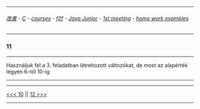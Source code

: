 
---

###### [改善](https://github.com/ttltrk/0C/blob/master/README.MD) - [C](https://github.com/ttltrk/PRG/blob/master/CODING.MD) - [courses](https://github.com/ttltrk/Courses/blob/master/README.MD) - [f2f](https://github.com/ttltrk/Courses/blob/master/F2F/F2F.MD) - [Java Junior](https://github.com/ttltrk/PRG/blob/master/JAVA/DOC/BJM/TOMI/JJ.MD) - [1st meeting](https://github.com/ttltrk/PRG/blob/master/JAVA/DOC/BJM/TOMI/01/1st.md) - [home work examples](https://github.com/ttltrk/PRG/blob/master/JAVA/DOC/BJM/TOMI/01/feladat.md)

---

### 11

---

Használjuk fel a 3. feladatban létrehozott változókat, de most az alapérték legyen 6-tól 10-ig

---

---

[<<< 10](https://github.com/ttltrk/PRG/blob/master/JAVA/DOC/BJM/TOMI/01/EX/10/10.MD) ||
[12 >>>](https://github.com/ttltrk/PRG/blob/master/JAVA/DOC/BJM/TOMI/01/EX/12/12.MD)

---
